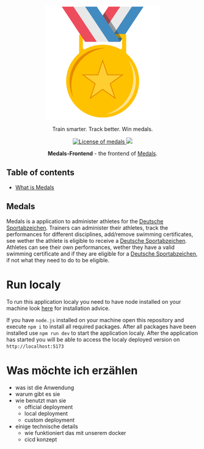 <p align="center">
<a href="https://stratssync.com">
<picture>
<img src="https://raw.githubusercontent.com/Magenta-Mause/Medals-Frontend/refs/heads/main/public/logo.svg" alt="Medals" width="300" />
</picture>
</a>

</p>

<p align="center">Train smarter. Track better. Win medals.</p>

<p align="center">
  <a href="https://opensource.org/licenses/BSD-3-Clause">
    <img src="https://img.shields.io/badge/License-BSD_3--Clause-blue.svg" alt="License of medals" />
  </a>
  <img src="https://github.com/Magenta-Mause/Medals-Frontend/actions/workflows/build_frontend.yml/badge.svg">
</p>

<p align="center">
<b>Medals-Frontend</b> - the frontend of <a href="https://stratssync.com">Medals</a>.
</p>

## Table of contents

- [What is Medals](#Medals)

## Medals

Medals is a application to administer athletes for the [Deutsche Sportabzeichen](https://deutsches-sportabzeichen.de/). Trainers can administer their athletes, track the performances for different disciplines, add/remove swimming certificates, see wether the athlete is eligible to receive a [Deutsche Sportabzeichen](https://deutsches-sportabzeichen.de/). Athletes can see their own performances, wether they have a valid swimming certificate and if they are eligible for a [Deutsche Sportabzeichen](https://deutsches-sportabzeichen.de/), if not what they need to do to be eligible.

# Run localy

To run this application localy you need to have node installed on your machine look [here](https://nodejs.org/en/download) for installation advice.

If you have `node.js` installed on your machine open this repository and execute `npm i` to install all required packages.
After all packages have been installed use `npm run dev` to start the application localy.
After the application has started you will be able to access the localy deployed version on `http://localhost:5173`

# Was möchte ich erzählen

- was ist die Anwendung
- warum gibt es sie
- wie benutzt man sie
  - official deployment
  - local deployment
  - custom deployment
- einige technische details
  - wie funktioniert das mit unserem docker
  - cicd konzept
